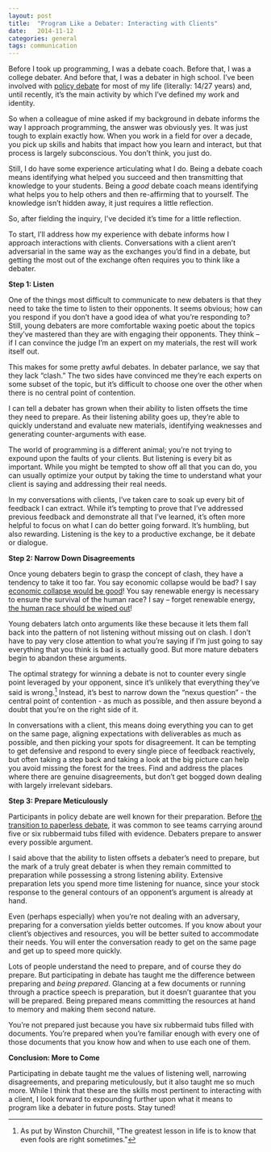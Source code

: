```yaml
---
layout: post
title:  "Program Like a Debater: Interacting with Clients"
date:   2014-11-12
categories: general
tags: communication
--- 
```


Before I took up programming, I was a debate coach. Before that, I was a college debater. And before that, I was a debater in high school. I’ve been involved with [policy debate][policy] for most of my life (literally: 14/27 years) and, until recently, it’s the main activity by which I’ve defined my work and identity.

So when a colleague of mine asked if my background in debate informs the way I approach programming, the answer was obviously yes. It was just tough to explain exactly how. When you work in a field for over a decade, you pick up skills and habits that impact how you learn and interact, but that process is largely subconscious. You don’t think, you just do.

Still, I do have some experience articulating what I do. Being a debate coach means identifying what helped you succeed and then transmitting that knowledge to your students. Being a *good* debate coach means identifying what helps you to help others and then re-affirming that to yourself. The knowledge isn’t hidden away, it just requires a little reflection.

So, after fielding the inquiry, I've decided it’s time for a little reflection.

To start, I’ll address how my experience with debate informs how I approach interactions with clients. Conversations with a client aren’t adversarial in the same way as the exchanges you’d find in a debate, but getting the most out of the exchange often requires you to think like a debater.

**Step 1: Listen**

One of the things most difficult to communicate to new debaters is that they need to take the time to listen to their opponents. It seems obvious; how can you respond if you don’t have a good idea of what you’re responding to? Still, young debaters are more comfortable waxing poetic about the topics they’ve mastered than they are with engaging their opponents. They think – if I can convince the judge I’m an expert on my materials, the rest will work itself out.

This makes for some pretty awful debates. In debater parlance, we say that they lack “clash.” The two sides have convinced me they’re each experts on some subset of the topic, but it’s difficult to choose one over the other when there is no central point of contention.

I can tell a debater has grown when their ability to listen offsets the time they need to prepare. As their listening ability goes up, they’re able to quickly understand and evaluate new materials, identifying weaknesses and generating counter-arguments with ease.

The world of programming is a different animal; you’re not trying to expound upon the faults of your clients. But listening is every bit as important. While you might be tempted to show off all that you can do, you can usually optimize your output by taking the time to understand what your client is saying and addressing their real needs.

In my conversations with clients, I’ve taken care to soak up every bit of feedback I can extract. While it’s tempting to prove that I’ve addressed previous feedback and demonstrate all that I’ve learned, it’s often more helpful to focus on what I can do better going forward. It’s humbling, but also rewarding. Listening is the key to a productive exchange, be it debate or dialogue.

**Step 2: Narrow Down Disagreements**

Once young debaters begin to grasp the concept of clash, they have a tendency to take it too far. You say economic collapse would be bad? I say [economic collapse would be good][dedev]! You say renewable energy is necessary to ensure the survival of the human race? I say – forget renewable energy, [the human race should be wiped out][wipeout]!

Young debaters latch onto arguments like these because it lets them fall back into the pattern of not listening without missing out on clash. I don’t have to pay very close attention to what you’re saying if I’m just going to say everything that you think is bad is actually good. But more mature debaters begin to abandon these arguments.

The optimal strategy for winning a debate is not to counter every single point leveraged by your opponent, since it’s unlikely that everything they’ve said is wrong.[^1] Instead, it’s best to narrow down the “nexus question” - the central point of contention - as much as possible, and then assure beyond a doubt that you’re on the right side of it.

In conversations with a client, this means doing everything you can to get on the same page, aligning expectations with deliverables as much as possible, and then picking your spots for disagreement. It can be tempting to get defensive and respond to every single piece of feedback reactively, but often taking a step back and taking a look at the big picture can help you avoid missing the forest for the trees. Find and address the places where there are genuine disagreements, but don’t get bogged down dealing with largely irrelevant sidebars.

**Step 3: Prepare Meticulously**

Participants in policy debate are well known for their preparation. Before [the transition to paperless debate][paperless], it was common to see teams carrying around five or six rubbermaid tubs filled with evidence. Debaters prepare to answer every possible argument.

I said above that the ability to listen offsets a debater’s need to prepare, but the mark of a truly great debater is when they remain committed to preparation while possessing a strong listening ability. Extensive preparation lets you spend more time listening for nuance, since your stock response to the general contours of an opponent’s argument is already at hand.

Even (perhaps especially) when you’re not dealing with an adversary, preparing for a conversation yields better outcomes. If you know about your client’s objectives and resources, you will be better suited to accommodate their needs. You will enter the conversation ready to get on the same page and get up to speed more quickly.

Lots of people understand the need to prepare, and of course they do prepare. But participating in debate has taught me the difference between preparing and *being prepared*. Glancing at a few documents or running through a practice speech is preparation, but it doesn’t guarantee that you will be prepared. Being prepared means committing the resources at hand to memory and making them second nature.

You’re not prepared just because you have six rubbermaid tubs filled with documents. You’re prepared when you’re familiar enough with every one of those documents that you know how and when to use each one of them.

**Conclusion: More to Come**

Participating in debate taught me the values of listening well, narrowing disagreements, and preparing meticulously, but it also taught me so much more. While I think that these are the skills most pertinent to interacting with a client, I look forward to expounding further upon what it means to program like a debater in future posts. Stay tuned!

[^1]: As put by Winston Churchill, "The greatest lesson in life is to know that even fools are right sometimes."

[policy]: http://en.wikipedia.org/wiki/Policy_debate
[dedev]: http://sdiencyclopedia.wikispaces.com/Dedevelopment+(Dedev)
[wipeout]:http://sdiencyclopedia.wikispaces.com/Wipeout
[paperless]: http://www.nytimes.com/2010/04/18/education/edlife/18debate-t.html?pagewanted=all&_r=0